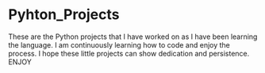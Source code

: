 # Pyhton_Projects
These are the Python projects that I have worked on as I have been learning the language. I am continuously learning how to code and enjoy the process. 
I hope these little projects can show dedication and persistence. 
ENJOY
